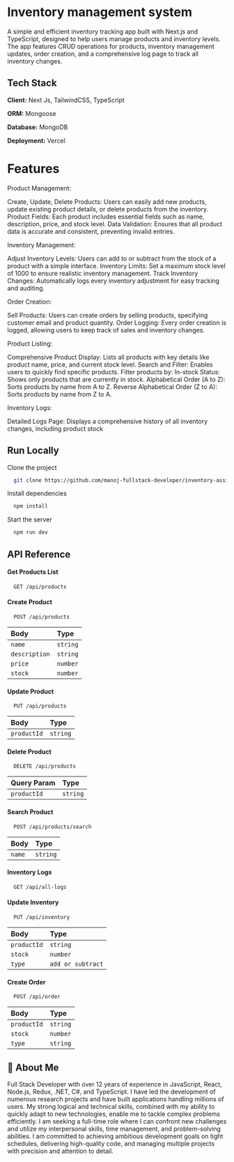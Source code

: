 
# Inventory management system 

A simple and efficient inventory tracking app built with Next.js and TypeScript, designed to help users manage products and inventory levels. The app features CRUD operations for products, inventory management updates, order creation, and a comprehensive log page to track all inventory changes.





## Tech Stack

**Client:** Next Js, TailwindCSS, TypeScript

**ORM:** Mongoose

**Database:** MongoDB

**Deployment:** Vercel





# Features

Product Management:

Create, Update, Delete Products: Users can easily add new products, update existing product details, or delete products from the inventory.
Product Fields: Each product includes essential fields such as name, description, price, and stock level.
Data Validation: Ensures that all product data is accurate and consistent, preventing invalid entries.

Inventory Management:

Adjust Inventory Levels: Users can add to or subtract from the stock of a product with a simple interface.
Inventory Limits: Set a maximum stock level of 1000 to ensure realistic inventory management.
Track Inventory Changes: Automatically logs every inventory adjustment for easy tracking and auditing.

Order Creation:

Sell Products: Users can create orders by selling products, specifying customer email and product quantity.
Order Logging: Every order creation is logged, allowing users to keep track of sales and inventory changes.

Product Listing:

Comprehensive Product Display: Lists all products with key details like product name, price, and current stock level.
Search and Filter: Enables users to quickly find specific products. Filter products by:
In-stock Status: Shows only products that are currently in stock.
Alphabetical Order (A to Z): Sorts products by name from A to Z.
Reverse Alphabetical Order (Z to A): Sorts products by name from Z to A.

Inventory Logs:

Detailed Logs Page: Displays a comprehensive history of all inventory changes, including product stock


## Run Locally

Clone the project

```bash
  git clone https://github.com/manoj-fullstack-developer/inventory-assignment
```

Install dependencies

```bash
  npm install
```

Start the server

```bash
  npm run dev
```


## API Reference

#### Get Products List

```http
  GET /api/products
```


#### Create Product

```http
  POST /api/products
```

| Body | Type     | 
| :-------- | :------- | 
| `name`      | `string` 
| `description`      | `string` 
| `price`      | `number` 
| `stock`      | `number` 




#### Update Product

```http
  PUT /api/products
```

| Body | Type     | 
| :-------- | :------- | 
| `productId`      | `string` 


#### Delete Product

```http
  DELETE /api/products
```

| Query Param | Type     | 
| :-------- | :------- | 
| `productId`      | `string` 


#### Search Product

```http
  POST /api/products/search
```

| Body | Type     | 
| :-------- | :------- | 
| `name`      | `string` 

#### Inventory Logs

```http
  GET /api/all-logs
```

 
#### Update Inventory

```http
  PUT /api/inventory
```

| Body | Type     | 
| :-------- | :------- | 
| `productId`      | `string` 
| `stock`      | `number` 
| `type`      | `add or subtract` 


 
#### Create Order

```http
  POST /api/order
```

| Body | Type     | 
| :-------- | :------- | 
| `productId`      | `string` 
| `stock`      | `number` 
| `type`      | `string` 

## 🚀 About Me
Full Stack Developer with over 12 years of experience in JavaScript, React, Node.js, Redux, .NET, C#, and TypeScript. I have led the development of numerous research projects and have built applications handling millions of users. My strong logical and technical skills, combined with my ability to quickly adapt to new technologies, enable me to tackle complex problems efficiently. I am seeking a full-time role where I can confront new challenges and utilize my interpersonal skills, time management, and problem-solving abilities. I am committed to achieving ambitious development goals on tight schedules, delivering high-quality code, and managing multiple projects with precision and attention to detail.
